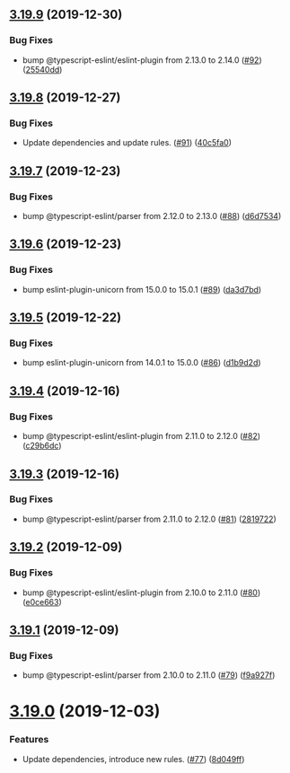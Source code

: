 ## [3.19.9](https://github.com/thenativeweb/eslint-config-es/compare/3.19.8...3.19.9) (2019-12-30)


### Bug Fixes

* bump @typescript-eslint/eslint-plugin from 2.13.0 to 2.14.0 ([#92](https://github.com/thenativeweb/eslint-config-es/issues/92)) ([25540dd](https://github.com/thenativeweb/eslint-config-es/commit/25540dd1e7a007046c060286c30a2cfc04f5721c))

## [3.19.8](https://github.com/thenativeweb/eslint-config-es/compare/3.19.7...3.19.8) (2019-12-27)


### Bug Fixes

* Update dependencies and update rules. ([#91](https://github.com/thenativeweb/eslint-config-es/issues/91)) ([40c5fa0](https://github.com/thenativeweb/eslint-config-es/commit/40c5fa055a56c1adf3743ddfd3a8faa26369e48c))

## [3.19.7](https://github.com/thenativeweb/eslint-config-es/compare/3.19.6...3.19.7) (2019-12-23)


### Bug Fixes

* bump @typescript-eslint/parser from 2.12.0 to 2.13.0 ([#88](https://github.com/thenativeweb/eslint-config-es/issues/88)) ([d6d7534](https://github.com/thenativeweb/eslint-config-es/commit/d6d7534c5d01dcdea97791c394e19e32af84ff8d))

## [3.19.6](https://github.com/thenativeweb/eslint-config-es/compare/3.19.5...3.19.6) (2019-12-23)


### Bug Fixes

* bump eslint-plugin-unicorn from 15.0.0 to 15.0.1 ([#89](https://github.com/thenativeweb/eslint-config-es/issues/89)) ([da3d7bd](https://github.com/thenativeweb/eslint-config-es/commit/da3d7bd54146bb7947d885f58083ab4bb0dd318e))

## [3.19.5](https://github.com/thenativeweb/eslint-config-es/compare/3.19.4...3.19.5) (2019-12-22)


### Bug Fixes

* bump eslint-plugin-unicorn from 14.0.1 to 15.0.0 ([#86](https://github.com/thenativeweb/eslint-config-es/issues/86)) ([d1b9d2d](https://github.com/thenativeweb/eslint-config-es/commit/d1b9d2d71de4776820f43e873a48b3822dc74fec))

## [3.19.4](https://github.com/thenativeweb/eslint-config-es/compare/3.19.3...3.19.4) (2019-12-16)


### Bug Fixes

* bump @typescript-eslint/eslint-plugin from 2.11.0 to 2.12.0 ([#82](https://github.com/thenativeweb/eslint-config-es/issues/82)) ([c29b6dc](https://github.com/thenativeweb/eslint-config-es/commit/c29b6dc8c76809a2fb5d616632cfdfe55394ed45))

## [3.19.3](https://github.com/thenativeweb/eslint-config-es/compare/3.19.2...3.19.3) (2019-12-16)


### Bug Fixes

* bump @typescript-eslint/parser from 2.11.0 to 2.12.0 ([#81](https://github.com/thenativeweb/eslint-config-es/issues/81)) ([2819722](https://github.com/thenativeweb/eslint-config-es/commit/281972228400ebac295422e3d5b0fbb0932b2c2c))

## [3.19.2](https://github.com/thenativeweb/eslint-config-es/compare/3.19.1...3.19.2) (2019-12-09)


### Bug Fixes

* bump @typescript-eslint/eslint-plugin from 2.10.0 to 2.11.0 ([#80](https://github.com/thenativeweb/eslint-config-es/issues/80)) ([e0ce663](https://github.com/thenativeweb/eslint-config-es/commit/e0ce66323354a0c5c742d1f8df538475f4ae552c))

## [3.19.1](https://github.com/thenativeweb/eslint-config-es/compare/3.19.0...3.19.1) (2019-12-09)


### Bug Fixes

* bump @typescript-eslint/parser from 2.10.0 to 2.11.0 ([#79](https://github.com/thenativeweb/eslint-config-es/issues/79)) ([f9a927f](https://github.com/thenativeweb/eslint-config-es/commit/f9a927fed4e0557aefbc82be26f82aa3664928aa))

# [3.19.0](https://github.com/thenativeweb/eslint-config-es/compare/v3.18.1...3.19.0) (2019-12-03)


### Features

* Update dependencies, introduce new rules. ([#77](https://github.com/thenativeweb/eslint-config-es/issues/77)) ([8d049ff](https://github.com/thenativeweb/eslint-config-es/commit/8d049ff798567bf316c89b324ce0eda7358130ba))
